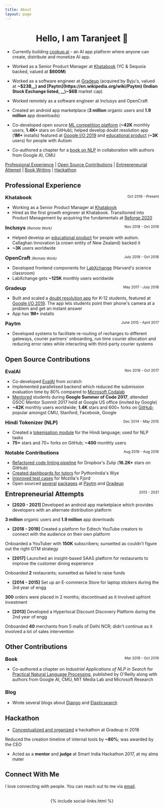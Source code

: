 ```yaml
---
title: About
layout: page
---
```


<div align="center"><h1>Hello, I am Taranjeet 👋</h1></div>

* Currently building [cookup.ai](https://cookup.ai) - an AI app platform where anyone can create, distribute and monetize AI app.

* Worked as a Senior Product Manager at [Khatabook](https://techcrunch.com/2021/08/23/indias-khatabook-raises-100-million-for-its-bookkeeping-platform-for-merchants/) (YC & Sequoia backed, valued at <strong>$600M</strong>)

* Worked as a software engineer at [Gradeup](https://inc42.com/buzz/byjus-acquires-online-preparation-platform-gradeup-rebrands-it-as-byjus-exam-prep/) (acquired by Byju's, valued at __\~$23B__) and [Paytm](https://en.wikipedia.org/wiki/Paytm) (Indian Stock Exchange listed, __\~$6B__ market cap)

* Worked remotely as a software engineer at Inclusys and OpenCraft

* Created an android app marketplace (__3 million__ organic users and __1.9 million__ app downloads)

* Co-developed open source [ML competition platform](https://eval.ai/) (__~42K__ monthly users, __1.4K+__ stars on GitHub); helped develop doubt resolution app (__1M+__ installs) featured at [Google I/O 2019](https://www.asianage.com/technology/in-other-news/090519/google-io-2019-featured-two-indian-companies-for-excellent-use-of-machine-learning.html) and [educational product](https://www.talkwithmeapp.com/) (__\~3K__ users) for people with Autism

* Co-authored a chapter for a [book on NLP](https://www.amazon.in/Practical-Natural-Language-Processing-Comprehensive/dp/9385889184/) in collaboration with authors from Google AI, CMU

[Professional Experience](#professional-experience) \| [Open Source Contributions](#open-source-contributions) \| [Entrepreneurial Attempt](#entrepreneurial-attempts) \| [Book Writing](#book)  \| [Hackathon](#hackathon)


## Professional Experience

<div>
    <h3 style="text-align:left; display:inline;">
        Khatabook
    </h3>
    <span style="float:right;">
        <small>
            Oct 2019 - Present
        </small>
    </span>
</div>

* Working as a Senior Product Manager at [Khatabook](https://techcrunch.com/2021/08/23/indias-khatabook-raises-100-million-for-its-bookkeeping-platform-for-merchants/)
* Hired as the first growth engineer at Khatabook. Transitioned into Product Management by acquiring the fundamentals at [Reforge 2020](https://www.reforge.com/)

<div>
    <h3 style="text-align:left; display:inline;">
        Inclusys
    </h3>
    <small><i>(Remote Work)</i></small>
    <span style="float:right;">
        <small>
            Nov 2018 - Oct 2019
        </small>
    </span>
</div>

* Helped develop an [educational product](https://www.talkwithmeapp.com/) for people with autism. Callaghan Innovation (a crown entity of New Zealand) backed it
* __\~3K__ users worldwide

<div>
    <h3 style="text-align:left; display:inline;">
        OpenCraft
    </h3>
    <small><i>(Remote Work)</i></small>
    <span style="float:right;">
        <small>
            July 2018 - Oct 2018
        </small>
    </span>
</div>

* Developed frontend components for [LabXchange](https://www.labxchange.org/) (Harvard's science classroom)
* LabXchange gets __\~125K__ monthly users worldwide

<div>
    <h3 style="text-align:left; display:inline;">
        Gradeup
    </h3>
    <span style="float:right;">
        <small>
            May 2017 - July 2018
        </small>
    </span>
</div>

* Built and scaled a [doubt resolution app](https://www.facebook.com/watch/?v=883796972040441) for K-12 students, featured at [Google I/O 2019](https://www.asianage.com/technology/in-other-news/090519/google-io-2019-featured-two-indian-companies-for-excellent-use-of-machine-learning.html). The app lets students point their phone's camera at a problem and get an instant answer
* App has __1M+__ installs

<div>
    <h3 style="text-align:left; display:inline;">
        Paytm
    </h3>
    <span style="float:right;">
        <small>
            June 2015 - April 2017
        </small>
    </span>
</div>

* Developed systems to facilitate re-routing of recharges to different gateways, courier partners' onboarding, run time courier allocation and reducing error rates while interacting with third-party courier systems


## Open Source Contributions

<div>
    <h3 style="text-align:left; display:inline;">EvalAI</h3>
    <span style="float:right;">
        <small>
            Nov 2016 - Oct 2017
        </small>
    </span>
</div>

* Co-developed [EvalAI](https://eval.ai/) from scratch
* Implemented parallelised backend which reduced the submission evaluation time by 80% compared to [Microsoft Codalab](https://www.microsoft.com/en-us/research/project/codalab/)
* [Mentored](https://summerofcode.withgoogle.com/archive/2017/projects/4507838760091648) students during <strong>Google Summer of Code 2017</strong>, attended GSOC Mentor Summit 2017 held at Google US office (invited by Google)
* __\~42K__ monthly users worldwide; __1.4K__ stars and 600+ forks on [GitHub](https://github.com/Cloud-CV/EvalAI); popular amongst CMU, Stanford, Facebook, Google


<div>
    <h3 style="text-align:left; display:inline;">Hindi Tokenizer (NLP)</h3>
    <span style="float:right;">
        <small>
            Dec 2014 - May 2015
        </small>
    </span>
</div>

* Created a [tokenisation module](https://github.com/taranjeet/hindi-tokenizer) for the Hindi language; used for NLP tasks
* __75+__ stars and 70+ forks on GitHub; __\~400__ monthly users

<div>
    <h3 style="text-align:left; display:inline;">Notable Contributions</h3>
    <span style="float:right;">
        <small>
            Aug 2016 - Aug 2016
        </small>
    </span>
</div>

* [Refactored code linting pipeline](https://github.com/zulip/zulip/commits?author=taranjeet) for Dropbox's Zulip (__16.2K+__ stars on GitHub)
* [Created dashboards for tutors](https://github.com/pythonindia/wye/commits?author=taranjeet) for PythonIndia's Wye
* [Improved test cases](https://github.com/mozilla/fjord/commits?author=taranjeet) for Mozilla's Fjord
* Open sourced [several](https://github.com/paytm/django-supermigrate/commits?author=taranjeet) [packages](https://github.com/paytm/django-paytm-oauth/commits?author=taranjeet) at [Paytm](https://github.com/paytm/dj-j-ka-bachcha-field/commits?author=taranjeet) and [Gradeup](https://github.com/gradeup/youknowwho-gui/commits?author=taranjeet)


<div>
    <h2 style="text-align:left; display:inline;" id="entrepreneurial-attempts">
        Entrepreneurial Attempts
    </h2>
    <span style="float:right;">
        <small>
            2013 - 2021
        </small>
    </span>
</div>

* <p style="margin-left:0px"><strong>[2020 - 2021]</strong> Developed an android app marketplace which provides developers with an alternate distribution platform<br/>
<strong>3 million</strong> organic users and <strong>1.9 million</strong> app downloads</p>

* <p style="margin-left:0px"><strong>[2018 - 2019]</strong> Created a platform for Edtech YouTube creators to connect with the audience on their own platform<br/>
Onboarded a YouTuber with <strong>150K</strong> subscribers; sunsetted as couldn't figure out the right GTM strategy</p>

* <p style="margin-left:0px"><strong>[2017]</strong> Launched an insight-based SAAS platform for restaurants to improve the customer dining experience <br/>
Onboarded <strong>2</strong> restaurants; sunsetted as failed to raise funds</p>

* <p style="margin-left:0px"><strong>[2014 - 2015]</strong> Set up an E-commerce Store for laptop stickers during the 3rd year of engg<br/>
<strong>300</strong> orders were placed in 2 months; discontinued as it involved upfront investment</p>

* <p style="margin-left:0px"><strong>[2013]</strong> Developed a Hyperlocal Discount Discovery Platform during the 2nd year of engg<br/>
Onboarded <strong>40</strong> merchants from 5 malls of Delhi NCR; didn't continue as it involved a lot of sales intervention</p>

## Other Contributions

<div>
    <h3 style="text-align:left; display:inline;" id="book">
        Book
    </h3>
    <span style="float:right;">
        <small>
            Mar 2018 - Oct 2019
        </small>
    </span>
</div>

* Co-authored a chapter on _Industrial Applications of NLP in Search_ for [Practical Natural Language Processing](https://www.amazon.in/Practical-Natural-Language-Processing-Comprehensive/dp/9385889184/), published by O'Reilly along with authors from Google AI, CMU, MIT Media Lab and Microsoft Research

### Blog

* Wrote several blogs about [Django](https://allaboutdjango.com/) and [Elasticsearch](https://taranjeet.medium.com/elasticsearch-building-autocomplete-functionality-494fcf81a7cf)

## Hackathon

* <p style="margin-left:0px"><a href="https://medium.com/@taranjeet/experience-organizing-an-internal-hackathon-4f4a1d78e0f3">Conceptualized and organized</a> a hackathon at Gradeup in 2018<br/>
Reduced the creation timeline of internal tools by <strong>~80%</strong>; was awarded by the CEO</p>

* Acted as a __mentor__ and __judge__ at Smart India Hackathon 2017, at my alma mater

## Connect With Me

I love connecting with people. You can reach out to me via [email](mailto:taranjeet7114@gmail.com).

<br/>
<center>
{% include social-links.html %}
</center>
